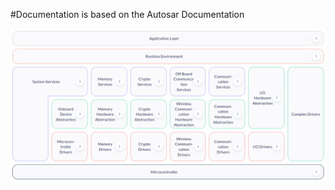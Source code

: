 #Documentation is based on the Autosar Documentation

<img title="SW Documentation ref" alt="Alt text" src="./Imgs/Software_Doc_ref.png">
